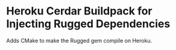 # Heroku Cerdar Buildpack for Injecting Rugged Dependencies

Adds CMake to make the Rugged gem compile on Heroku.